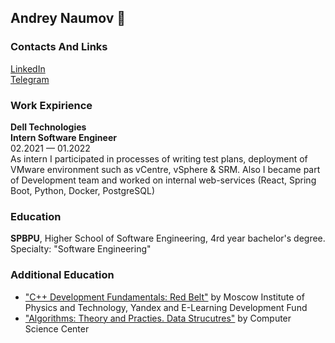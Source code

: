 ## Andrey Naumov 🦎

### Contacts And Links
[LinkedIn](https://www.linkedin.com/in/andreinaumov/)\
[Telegram](https://t.me/naumov_andrei)

### Work Expirience
**Dell Technologies**\
**Intern Software Engineer**\
02.2021 — 01.2022\
As intern I participated in processes of writing test plans, deployment of VMware environment such as vCentre, vSphere & SRM.
Also I became part of Development team and worked on internal
web-services (React, Spring Boot, Python, Docker, PostgreSQL)

### Education
**SPBPU**, Higher School of Software Engineering, 4rd year bachelor's degree. Specialty: "Software Engineering"

### Additional Education
* ["C++ Development Fundamentals: Red Belt"](https://www.coursera.org/account/accomplishments/verify/42YX7EXVJKBV?utm_source=link&utm_medium=certificate&utm_content=cert_image&utm_campaign=sharing_cta&utm_product=course) by Moscow Institute of Physics and Technology, Yandex and E-Learning Development Fund
* ["Algorithms: Theory and Practies. Data Strucutres"](https://stepik.org/cert/378987) by Computer Science Center

<!--
**naumovdron/naumovdron** is a ✨ _special_ ✨ repository because its `README.md` (this file) appears on your GitHub profile.

Here are some ideas to get you started:

- 🔭 I’m currently working on ...
- 🌱 I’m currently learning ...
- 👯 I’m looking to collaborate on ...
- 🤔 I’m looking for help with ...
- 💬 Ask me about ...
- 📫 How to reach me: ...
- 😄 Pronouns: ...
- ⚡ Fun fact: ...
-->
